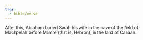 ```yaml
---
tags:
  - bible/verse
---
```

After this, Abraham buried Sarah his wife in the cave of the field of Machpelah before Mamre (that is, Hebron), in the land of Canaan.